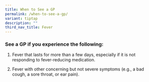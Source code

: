 ```yaml
---
title: When to See a GP
permalink: /when-to-see-a-gp/
variant: tiptap
description: ""
third_nav_title: Fever
---
```

<h3>See a GP if you experience the following:</h3>
<p></p>
<ol data-tight="true" class="tight">
<li>
<p>Fever that lasts for more than a few days, especially if it is not responding
to fever-reducing medication.</p>
</li>
<li>
<p>Fever with other concerning but not severe symptoms (e.g., a bad cough,
a sore throat, or ear pain).</p>
</li>
</ol>
<p></p>
<p></p>
